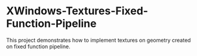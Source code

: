 # XWindows-Textures-Fixed-Function-Pipeline
This project demonstrates how to implement textures on geometry created on fixed function pipeline.
